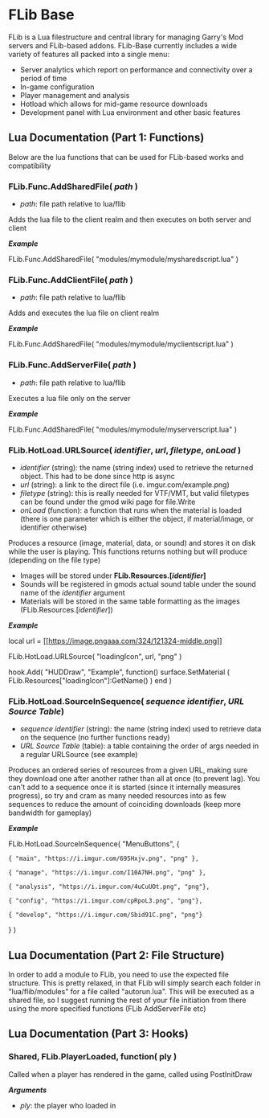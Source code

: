 # FLib Base

FLib is a Lua filestructure and central library for managing Garry's Mod servers and FLib-based addons. FLib-Base currently includes a wide variety of features all packed into a single menu:
- Server analytics which report on performance and connectivity over a period of time
- In-game configuration
- Player management and analysis
- Hotload which allows for mid-game resource downloads
- Development panel with Lua environment and other basic features

## Lua Documentation (Part 1: Functions)

Below are the lua functions that can be used for FLib-based works and compatibility

### **FLib.Func.AddSharedFile(** _path_ **)**
- _path_: file path relative to lua/flib

Adds the lua file to the client realm and then executes on both server and client

_**Example**_

FLib.Func.AddSharedFile( "modules/mymodule/mysharedscript.lua" )



### **FLib.Func.AddClientFile(** _path_ **)**
- _path_: file path relative to lua/flib

Adds and executes the lua file on client realm

_**Example**_

FLib.Func.AddSharedFile( "modules/mymodule/myclientscript.lua" )



### **FLib.Func.AddServerFile(** _path_ **)**
- _path_: file path relative to lua/flib

Executes a lua file only on the server

_**Example**_

FLib.Func.AddSharedFile( "modules/mymodule/myserverscript.lua" )



### **FLib.HotLoad.URLSource(**  _identifier_,  _url_, _filetype_, _onLoad_ **)**
- _identifier_ (string): the name (string index) used to retrieve the returned object. This had to be done since http is async
- _url_ (string): a link to the direct file (i.e. imgur.com/example.png)
- _filetype_ (string): this is really needed for VTF/VMT, but valid filetypes can be found under the gmod wiki page for file.Write
- _onLoad_ (function): a function that runs when the material is loaded (there is one parameter which is either the object, if material/image, or identifier otherwise)

Produces a resource (image, material, data, or sound) and stores it on disk while the user is playing. This functions returns nothing but will produce (depending on the file type)
- Images will be stored under **FLib.Resources.[_identifier_]**
- Sounds will be registered in gmods actual sound table under the sound name of the _identifier_ argument
- Materials will be stored in the same table formatting as the images (FLib.Resources.[_identifier_])


_**Example**_

local url = [[https://image.pngaaa.com/324/121324-middle.png]]

FLib.HotLoad.URLSource( "loadingIcon", url, "png" )

hook.Add( "HUDDraw", "Example", function()
    surface.SetMaterial ( FLib.Resources["loadingIcon"]:GetName() )
end )

### **FLib.HotLoad.SourceInSequence(**  _sequence identifier_,  _URL Source Table_**)**
-  _sequence identifier_ (string): the name (string index) used to retrieve data on the sequence (no further functions ready)
- _URL Source Table_ (table): a table containing the order of args needed in a regular URLSource (see example)

Produces an ordered series of resources from a given URL, making sure they download one after another rather than all at once (to prevent lag). You can't add to a sequence once it is started (since it internally measures progress), so try and cram as many needed resources into as few sequences to reduce the amount of coinciding downloads (keep more bandwidth for gameplay)


_**Example**_


FLib.HotLoad.SourceInSequence( "MenuButtons", {

	{ "main", "https://i.imgur.com/695Hxjv.png", "png" },

	{ "manage", "https://i.imgur.com/I10A7NH.png", "png" },

	{ "analysis", "https://i.imgur.com/4uCuUOt.png", "png"},

	{ "config", "https://i.imgur.com/cpRpoL3.png", "png"},

	{ "develop", "https://i.imgur.com/Sbid91C.png", "png"}

} )


## Lua Documentation (Part 2: File Structure)

In order to add a module to FLib, you need to use the expected file structure. This is pretty relaxed, in that FLib will simply search each folder in "lua/flib/modules" for a file called "autorun.lua". This will be executed as a shared file, so I suggest running the rest of your file initiation from there using the more specified functions (FLib AddServerFile etc)

## Lua Documentation (Part 3: Hooks)

### **Shared, FLib.PlayerLoaded, function( ply )**

Called when a player has rendered in the game, called using PostInitDraw

_**Arguments**_
- _ply_: the player who loaded in